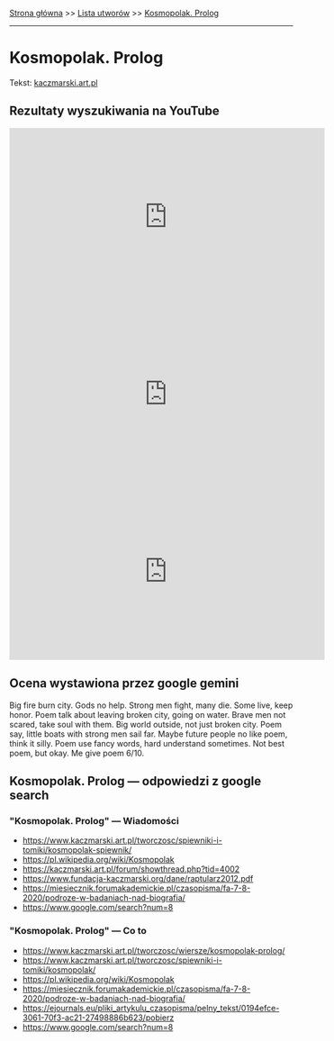 [Strona główna](../index.md) >> [Lista utworów](../list.md) >> [Kosmopolak. Prolog](221.md)

---

# Kosmopolak. Prolog

Tekst: [kaczmarski.art.pl](https://www.kaczmarski.art.pl/tworczosc/wiersze/kosmopolak-prolog/)

## Rezultaty wyszukiwania na YouTube

<iframe width="560" height="315" src="https://www.youtube.com/embed/3jSDjyjgyqI?si=IdontcarewhotheIRSsendsImnotpayingtaxes" title="YouTube video player" frameborder="0" allow="accelerometer; autoplay; clipboard-write; encrypted-media; gyroscope; picture-in-picture; web-share" referrerpolicy="strict-origin-when-cross-origin" allowfullscreen></iframe>

<iframe width="560" height="315" src="https://www.youtube.com/embed/kmxrnkGu5Q4?si=IdontcarewhotheIRSsendsImnotpayingtaxes" title="YouTube video player" frameborder="0" allow="accelerometer; autoplay; clipboard-write; encrypted-media; gyroscope; picture-in-picture; web-share" referrerpolicy="strict-origin-when-cross-origin" allowfullscreen></iframe>

<iframe width="560" height="315" src="https://www.youtube.com/embed/dC7E4RJD8FY?si=IdontcarewhotheIRSsendsImnotpayingtaxes" title="YouTube video player" frameborder="0" allow="accelerometer; autoplay; clipboard-write; encrypted-media; gyroscope; picture-in-picture; web-share" referrerpolicy="strict-origin-when-cross-origin" allowfullscreen></iframe>

## Ocena wystawiona przez google gemini

Big fire burn city. Gods no help. Strong men fight, many die. Some live, keep honor. Poem talk about leaving broken city, going on water. Brave men not scared, take soul with them. Big world outside, not just broken city. Poem say, little boats with strong men sail far. Maybe future people no like poem, think it silly. Poem use fancy words, hard understand sometimes. Not best poem, but okay. Me give poem 6/10.


## Kosmopolak. Prolog — odpowiedzi z google search

### "Kosmopolak. Prolog" — Wiadomości

- <https://www.kaczmarski.art.pl/tworczosc/spiewniki-i-tomiki/kosmopolak-spiewnik/>
- <https://pl.wikipedia.org/wiki/Kosmopolak>
- <https://kaczmarski.art.pl/forum/showthread.php?tid=4002>
- <https://www.fundacja-kaczmarski.org/dane/raptularz2012.pdf>
- <https://miesiecznik.forumakademickie.pl/czasopisma/fa-7-8-2020/podroze-w-badaniach-nad-biografia/>
- <https://www.google.com/search?num=8>

### "Kosmopolak. Prolog" — Co to

- <https://www.kaczmarski.art.pl/tworczosc/wiersze/kosmopolak-prolog/>
- <https://www.kaczmarski.art.pl/tworczosc/spiewniki-i-tomiki/kosmopolak/>
- <https://pl.wikipedia.org/wiki/Kosmopolak>
- <https://miesiecznik.forumakademickie.pl/czasopisma/fa-7-8-2020/podroze-w-badaniach-nad-biografia/>
- <https://ejournals.eu/pliki_artykulu_czasopisma/pelny_tekst/0194efce-3061-70f3-ac21-27498886b623/pobierz>
- <https://www.google.com/search?num=8>

